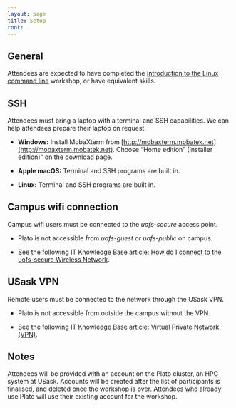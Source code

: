 ```yaml
---
layout: page
title: Setup
root: .
---
```


## General

Attendees are expected to have completed the [Introduction to the Linux command
line](https://wiki.usask.ca/x/CoAObw) workshop, or have equivalent skills.

## SSH

Attendees must bring a laptop with a terminal and SSH capabilities. We can help
attendees prepare their laptop on request.

- **Windows:** Install MobaXterm from
  [http://mobaxterm.mobatek.net](http://mobaxterm.mobatek.net). Choose “Home
  edition” (Installer edition)” on the download page.

- **Apple macOS:** Terminal and SSH programs are built in.

- **Linux:** Terminal and SSH programs are built in.

## Campus wifi connection

Campus wifi users must be connected to the *uofs-secure* access point.

- Plato is not accessible from *uofs-guest* or *uofs-public* on campus.

- See the following IT Knowledge Base article: [How do I connect to the
  uofs-secure Wireless Network](https://wiki.usask.ca/x/cgDvXg).

## USask VPN

Remote users must be connected to the network through the USask VPN.

- Plato is not accessible from outside the campus without the VPN.

- See the following IT Knowledge Base article: [Virtual Private Network
  (VPN)](https://wiki.usask.ca/x/0YnDTg).

## Notes

Attendees will be provided with an account on the Plato cluster, an HPC system
at USask. Accounts will be created after the list of participants is finalised,
and deleted once the workshop is over. Attendees who already use Plato will use
their existing account for the workshop.
